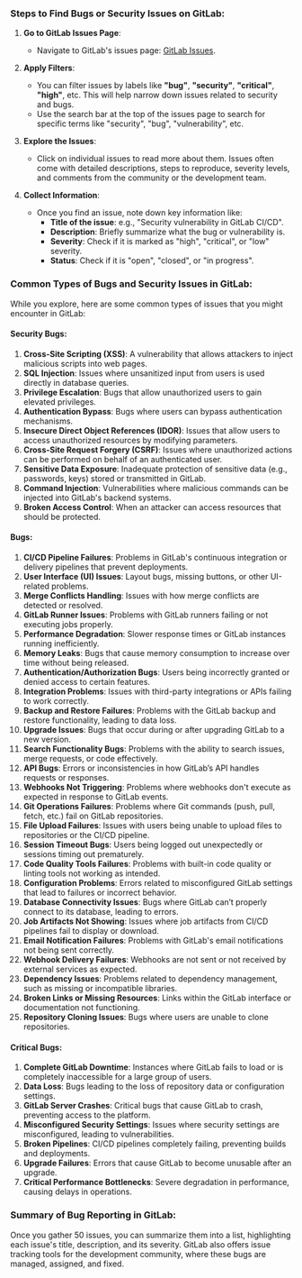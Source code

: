 ### Steps to Find Bugs or Security Issues on GitLab:

1. **Go to GitLab Issues Page**:
   - Navigate to GitLab's issues page: [GitLab Issues](https://gitlab.com/gitlab-org/gitlab/-/issues/).

2. **Apply Filters**:
   - You can filter issues by labels like **"bug"**, **"security"**, **"critical"**, **"high"**, etc. This will help narrow down issues related to security and bugs.
   - Use the search bar at the top of the issues page to search for specific terms like "security", "bug", "vulnerability", etc.

3. **Explore the Issues**:
   - Click on individual issues to read more about them. Issues often come with detailed descriptions, steps to reproduce, severity levels, and comments from the community or the development team.
   
4. **Collect Information**:
   - Once you find an issue, note down key information like:
     - **Title of the issue**: e.g., "Security vulnerability in GitLab CI/CD".
     - **Description**: Briefly summarize what the bug or vulnerability is.
     - **Severity**: Check if it is marked as "high", "critical", or "low" severity.
     - **Status**: Check if it is "open", "closed", or "in progress".

### Common Types of Bugs and Security Issues in GitLab:
While you explore, here are some common types of issues that you might encounter in GitLab:

#### **Security Bugs**:
1. **Cross-Site Scripting (XSS)**: A vulnerability that allows attackers to inject malicious scripts into web pages.
2. **SQL Injection**: Issues where unsanitized input from users is used directly in database queries.
3. **Privilege Escalation**: Bugs that allow unauthorized users to gain elevated privileges.
4. **Authentication Bypass**: Bugs where users can bypass authentication mechanisms.
5. **Insecure Direct Object References (IDOR)**: Issues that allow users to access unauthorized resources by modifying parameters.
6. **Cross-Site Request Forgery (CSRF)**: Issues where unauthorized actions can be performed on behalf of an authenticated user.
7. **Sensitive Data Exposure**: Inadequate protection of sensitive data (e.g., passwords, keys) stored or transmitted in GitLab.
8. **Command Injection**: Vulnerabilities where malicious commands can be injected into GitLab's backend systems.
9. **Broken Access Control**: When an attacker can access resources that should be protected.

#### **Bugs**:
1. **CI/CD Pipeline Failures**: Problems in GitLab's continuous integration or delivery pipelines that prevent deployments.
2. **User Interface (UI) Issues**: Layout bugs, missing buttons, or other UI-related problems.
3. **Merge Conflicts Handling**: Issues with how merge conflicts are detected or resolved.
4. **GitLab Runner Issues**: Problems with GitLab runners failing or not executing jobs properly.
5. **Performance Degradation**: Slower response times or GitLab instances running inefficiently.
6. **Memory Leaks**: Bugs that cause memory consumption to increase over time without being released.
7. **Authentication/Authorization Bugs**: Users being incorrectly granted or denied access to certain features.
8. **Integration Problems**: Issues with third-party integrations or APIs failing to work correctly.
9. **Backup and Restore Failures**: Problems with the GitLab backup and restore functionality, leading to data loss.
10. **Upgrade Issues**: Bugs that occur during or after upgrading GitLab to a new version.
11. **Search Functionality Bugs**: Problems with the ability to search issues, merge requests, or code effectively.
12. **API Bugs**: Errors or inconsistencies in how GitLab’s API handles requests or responses.
13. **Webhooks Not Triggering**: Problems where webhooks don't execute as expected in response to GitLab events.
14. **Git Operations Failures**: Problems where Git commands (push, pull, fetch, etc.) fail on GitLab repositories.
15. **File Upload Failures**: Issues with users being unable to upload files to repositories or the CI/CD pipeline.
16. **Session Timeout Bugs**: Users being logged out unexpectedly or sessions timing out prematurely.
17. **Code Quality Tools Failures**: Problems with built-in code quality or linting tools not working as intended.
18. **Configuration Problems**: Errors related to misconfigured GitLab settings that lead to failures or incorrect behavior.
19. **Database Connectivity Issues**: Bugs where GitLab can’t properly connect to its database, leading to errors.
20. **Job Artifacts Not Showing**: Issues where job artifacts from CI/CD pipelines fail to display or download.
21. **Email Notification Failures**: Problems with GitLab's email notifications not being sent correctly.
22. **Webhook Delivery Failures**: Webhooks are not sent or not received by external services as expected.
23. **Dependency Issues**: Problems related to dependency management, such as missing or incompatible libraries.
24. **Broken Links or Missing Resources**: Links within the GitLab interface or documentation not functioning.
25. **Repository Cloning Issues**: Bugs where users are unable to clone repositories.

#### **Critical Bugs**:
1. **Complete GitLab Downtime**: Instances where GitLab fails to load or is completely inaccessible for a large group of users.
2. **Data Loss**: Bugs leading to the loss of repository data or configuration settings.
3. **GitLab Server Crashes**: Critical bugs that cause GitLab to crash, preventing access to the platform.
4. **Misconfigured Security Settings**: Issues where security settings are misconfigured, leading to vulnerabilities.
5. **Broken Pipelines**: CI/CD pipelines completely failing, preventing builds and deployments.
6. **Upgrade Failures**: Errors that cause GitLab to become unusable after an upgrade.
7. **Critical Performance Bottlenecks**: Severe degradation in performance, causing delays in operations.

### Summary of Bug Reporting in GitLab:
Once you gather 50 issues, you can summarize them into a list, highlighting each issue's title, description, and its severity. GitLab also offers issue tracking tools for the development community, where these bugs are managed, assigned, and fixed.
